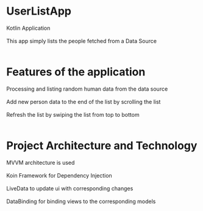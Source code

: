 # UserListApp

Kotlin Application<br /><br />
This app simply lists the people fetched from a Data Source<br /><br />


# Features of the application

Processing and listing random human data from the data source <br /><br />
Add new person data to the end of the list by scrolling the list <br /><br />
Refresh the list by swiping the list from top to bottom<br /><br />

# Project Architecture and Technology

MVVM architecture is used<br /><br />
Koin Framework for Dependency Injection<br /><br />
LiveData to update ui with corresponding changes<br /><br />
DataBinding for binding views to the corresponding models<br /><br />
